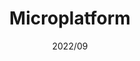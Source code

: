 ---
title: "Microplatform"
description: "간단한 2D 플랫폼 게임"
date: "2022/09"
layout: "../../layouts/Work.astro"
link: "https://github.com/CYAN4S/microplatform"
repo: "https://github.com/CYAN4S/microplatform"
platform: ["web", "android"]
stack: ["unity", "csharp"]
---